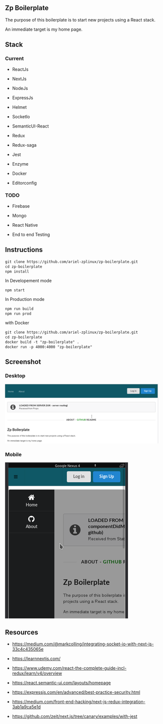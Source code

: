 ## Zp Boilerplate

The purpose of this boilerplate is to start new projects using a React stack.

An immediate target is my home page.

## Stack

### Current

- ReactJs

- NextJs 

- NodeJs

- ExpressJs

- Helmet

- SocketIo

- SemanticUI-React

- Redux

- Redux-saga

- Jest

- Enzyme

- Docker

- Editorconfig

### TODO

- Firebase

- Mongo

- React Native

- End to end Testing

## Instructions

```shell
git clone https://github.com/ariel-zplinux/zp-boilerplate.git
cd zp-boilerplate
npm install
```

In Developement mode

```shell
npm start
```

In Production mode

```shell
npm run build
npm run prod
```

with Docker

```shell
git clone https://github.com/ariel-zplinux/zp-boilerplate.git
cd zp-boilerplate
docker build -t "zp-boilerplate" .
docker run -p 4000:4000 "zp-boilerplate" 
```

## Screenshot

### Desktop

![alt text](https://github.com/ariel-zplinux/zp-boilerplate/raw/master/static/assets/images/screenshot/Desktop.png "zp-boilerplate on desktop")

### Mobile

![alt text](https://github.com/ariel-zplinux/zp-boilerplate/raw/master/static/assets/images/screenshot/Mobile.png "zp-boilerplate on mobile")

## Resources

- https://medium.com/@markcolling/integrating-socket-io-with-next-js-33c4c435065e

- https://learnnextjs.com/

- https://www.udemy.com/react-the-complete-guide-incl-redux/learn/v4/overview

- https://react.semantic-ui.com/layouts/homepage

- https://expressjs.com/en/advanced/best-practice-security.html

- https://medium.com/front-end-hacking/next-js-redux-integration-3ab1a9ca5e1d

- https://github.com/zeit/next.js/tree/canary/examples/with-jest
